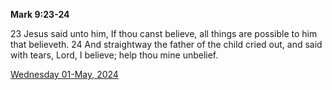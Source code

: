 **Mark 9:23-24**

23 Jesus said unto him, If thou canst believe, all things are possible to him that believeth. 24 And straightway the father of the child cried out, and said with tears, Lord, I believe; help thou mine unbelief.

[Wednesday 01-May, 2024](https://getbible.life/kjv/Mark/9/23-24)

